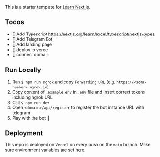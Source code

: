 This is a starter template for [Learn Next.js](https://nextjs.org/learn).


## Todos

- [] Add Typescript https://nextjs.org/learn/excel/typescript/nextjs-types
- [] Add Telegram Bot
- [] Add landing page
- [] deploy to vercel
- [] connect domain

## Run Locally
1. Run `$ npm run ngrok` and copy `Forwarding URL` (e.g. `https://<some-number>.ngrok.io`)
2. Copy content of `.example.env` in `.env` file and insert correct tokens including ngrok URL
3. Call `$ npm run dev`
4. Open `<domain>/api/register` to register the bot instance URL with telegram
5. Play with the bot 🤖


## Deployment
This repo is deployed on `Vercel` on every push on the `main` branch. Make sure environment variables are set [here](https://vercel.com/cheyer/learn-thai-online/settings/environment-variables).